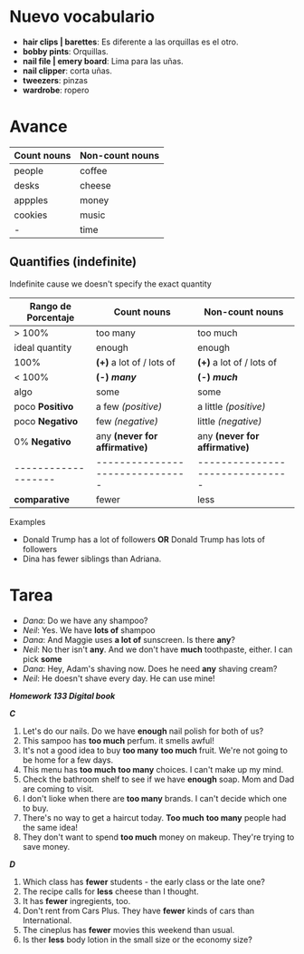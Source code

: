 # Nuevo vocabulario

- **hair clips | barettes**: Es diferente a las orquillas es el otro.
- **bobby pints**: Orquillas.
- **nail file | emery board**: Lima para las uñas.
- **nail clipper**: corta uñas.
- **tweezers**: pinzas
- **wardrobe**: ropero

# Avance

| Count nouns | Non-count nouns |
| ----------- | --------------- |
| people      | coffee          |
| desks       | cheese          |
| appples     | money           |
| cookies     | music           |
| -           | time            |

## Quantifies (indefinite)

Indefinite cause we doesn't specify the exact quantity

| Rango de Porcentaje | Count nouns                     | Non-count nouns                 |
| ------------------- | ------------------------------- | ------------------------------- |
| > 100%              | too many                        | too much                        |
| ideal quantity      | enough                          | enough                          |
| 100%                | **(+)** a lot of / lots of      | **(+)** a lot of / lots of      |
| < 100%              | **(-)** **_many_**              | **(-)** **_much_**              |
| algo                | some                            | some                            |
| poco **Positivo**   | a few _(positive)_              | a little _(positive)_           |
| poco **Negativo**   | few _(negative)_                | little _(negative)_             |
| 0% **Negativo**     | any **(never for affirmative)** | any **(never for affirmative)** |
| ------------------- | ------------------------------- | ------------------------------- |
| **comparative**     | fewer                           | less                            |

Examples

- Donald Trump has a lot of followers **OR** Donald Trump has lots of followers
- Dina has fewer siblings than Adriana.

# Tarea

- _Dana_: Do we have any shampoo?
- _Neil_: Yes. We have **lots of** shampoo
- _Dana_: And Maggie uses **a lot of** sunscreen. Is there **any**?
- _Neil_: No ther isn't **any**. And we don't have **much** toothpaste, either. I can pick **some**
- _Dana_: Hey, Adam's shaving now. Does he need **any** shaving cream?
- _Neil_: He doesn't shave every day. He can use mine!

**_Homework 133 Digital book_**

**_C_**

1. Let's do our nails. Do we have **enough** nail polish for both of us?
2. This sampoo has **too much** perfum. it smells awful!
3. It's not a good idea to buy **too many** **too much** fruit. We're not going to be home for a few days.
4. This menu has **too much** **too many** choices. I can't make up my mind.
5. Check the bathroom shelf to see if we have **enough** soap. Mom and Dad are coming to visit.
6. I don't lioke when there are **too many** brands. I can't decide which one to buy.
7. There's no way to get a haircut today. **Too much** **too many** people had the same idea!
8. They don't want to spend **too much** money on makeup. They're trying to save money.

**_D_**

1. Which class has **fewer** students - the early class or the late one?
2. The recipe calls for **less** cheese than I thought.
3. It has **fewer** ingregients, too.
4. Don't rent from Cars Plus. They have **fewer** kinds of cars than International.
5. The cineplus has **fewer** movies this weekend than usual.
6. Is ther **less** body lotion in the small size or the economy size?
